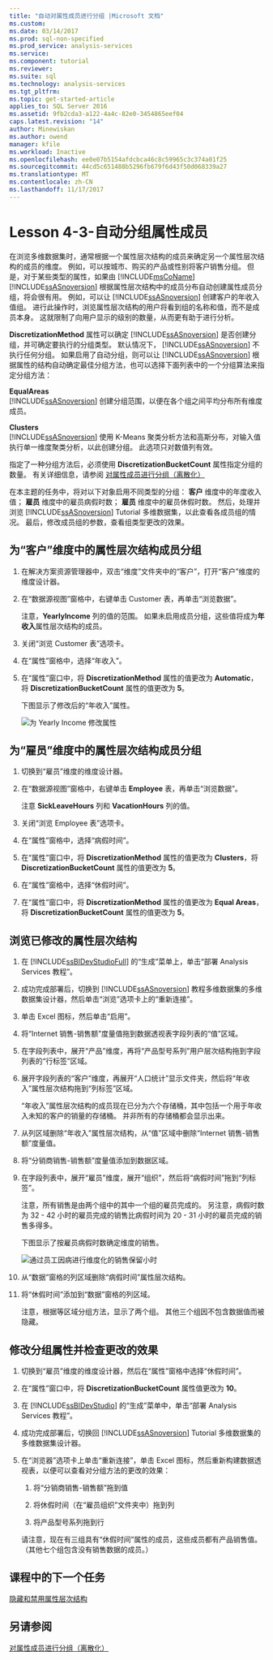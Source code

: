 ```yaml
---
title: "自动对属性成员进行分组 |Microsoft 文档"
ms.custom: 
ms.date: 03/14/2017
ms.prod: sql-non-specified
ms.prod_service: analysis-services
ms.service: 
ms.component: tutorial
ms.reviewer: 
ms.suite: sql
ms.technology: analysis-services
ms.tgt_pltfrm: 
ms.topic: get-started-article
applies_to: SQL Server 2016
ms.assetid: 9fb2cda3-a122-4a4c-82e0-3454865eef04
caps.latest.revision: "14"
author: Minewiskan
ms.author: owend
manager: kfile
ms.workload: Inactive
ms.openlocfilehash: ee0e07b5154afdcbca46c8c59965c3c374a01f25
ms.sourcegitcommit: 44cd5c651488b5296fb679f6d43f50d068339a27
ms.translationtype: MT
ms.contentlocale: zh-CN
ms.lasthandoff: 11/17/2017
---
```

# <a name="lesson-4-3---automatically-grouping-attribute-members"></a>Lesson 4-3-自动分组属性成员
在浏览多维数据集时，通常根据一个属性层次结构的成员来确定另一个属性层次结构的成员的维度。 例如，可以按城市、购买的产品或性别将客户销售分组。 但是，对于某些类型的属性，如果由 [!INCLUDE[msCoName](../includes/msconame-md.md)] [!INCLUDE[ssASnoversion](../includes/ssasnoversion-md.md)] 根据属性层次结构中的成员分布自动创建属性成员分组，将会很有用。 例如，可以让 [!INCLUDE[ssASnoversion](../includes/ssasnoversion-md.md)] 创建客户的年收入值组。 进行此操作时，浏览属性层次结构的用户将看到组的名称和值，而不是成员本身。 这就限制了向用户显示的级别的数量，从而更有助于进行分析。  
  
**DiscretizationMethod** 属性可以确定 [!INCLUDE[ssASnoversion](../includes/ssasnoversion-md.md)] 是否创建分组，并可确定要执行的分组类型。 默认情况下， [!INCLUDE[ssASnoversion](../includes/ssasnoversion-md.md)] 不执行任何分组。 如果启用了自动分组，则可以让 [!INCLUDE[ssASnoversion](../includes/ssasnoversion-md.md)] 根据属性的结构自动确定最佳分组方法，也可以选择下面列表中的一个分组算法来指定分组方法：  
  
**EqualAreas**  
[!INCLUDE[ssASnoversion](../includes/ssasnoversion-md.md)] 创建分组范围，以便在各个组之间平均分布所有维度成员。  
  
**Clusters**  
[!INCLUDE[ssASnoversion](../includes/ssasnoversion-md.md)] 使用 K-Means 聚类分析方法和高斯分布，对输入值执行单一维度聚类分析，以此创建分组。 此选项只对数值列有效。  
  
指定了一种分组方法后，必须使用 **DiscretizationBucketCount** 属性指定分组的数量。 有关详细信息，请参阅 [对属性成员进行分组（离散化）](../analysis-services/multidimensional-models/attribute-properties-group-attribute-members.md)  
  
在本主题的任务中，将对以下对象启用不同类型的分组： **客户** 维度中的年度收入值； **雇员** 维度中的雇员病假时数； **雇员** 维度中的雇员休假时数。 然后，处理并浏览 [!INCLUDE[ssASnoversion](../includes/ssasnoversion-md.md)] Tutorial 多维数据集，以此查看各成员组的情况。 最后，修改成员组的参数，查看组类型更改的效果。  
  
## <a name="grouping-attribute-hierarchy-members-in-the-customer-dimension"></a>为“客户”维度中的属性层次结构成员分组  
  
1.  在解决方案资源管理器中，双击“维度”文件夹中的“客户”，打开“客户”维度的维度设计器。  
  
2.  在“数据源视图”窗格中，右键单击 Customer 表，再单击“浏览数据”。  
  
    注意，**YearlyIncome** 列的值的范围。 如果未启用成员分组，这些值将成为**年收入**属性层次结构的成员。  
  
3.  关闭“浏览 Customer 表”选项卡。  
  
4.  在“属性”窗格中，选择“年收入”。  
  
5.  在“属性”窗口中，将 **DiscretizationMethod** 属性的值更改为 **Automatic**，将 **DiscretizationBucketCount** 属性的值更改为 **5**。  
  
    下图显示了修改后的“年收入”属性。  
  
    ![为 Yearly Income 修改属性](../analysis-services/media/l4-discretizationmethod-1.gif "为 Yearly Income 修改属性")  
  
## <a name="grouping-attribute-hierarchy-members-in-the-employee-dimension"></a>为“雇员”维度中的属性层次结构成员分组  
  
1.  切换到“雇员”维度的维度设计器。  
  
2.  在“数据源视图”窗格中，右键单击 **Employee** 表，再单击“浏览数据”。  
  
    注意 **SickLeaveHours** 列和 **VacationHours** 列的值。  
  
3.  关闭“浏览 Employee 表”选项卡。  
  
4.  在“属性”窗格中，选择“病假时间”。  
  
5.  在“属性”窗口中，将 **DiscretizationMethod** 属性的值更改为 **Clusters**，将 **DiscretizationBucketCount** 属性的值更改为 **5**。  
  
6.  在“属性”窗格中，选择“休假时间”。  
  
7.  在“属性”窗口中，将 **DiscretizationMethod** 属性的值更改为 **Equal Areas**，将 **DiscretizationBucketCount** 属性的值更改为 **5**。  
  
## <a name="browsing-the-modified-attribute-hierarchies"></a>浏览已修改的属性层次结构  
  
1.  在 [!INCLUDE[ssBIDevStudioFull](../includes/ssbidevstudiofull-md.md)] 的“生成”菜单上，单击“部署 Analysis Services 教程”。  
  
2.  成功完成部署后，切换到 [!INCLUDE[ssASnoversion](../includes/ssasnoversion-md.md)] 教程多维数据集的多维数据集设计器，然后单击“浏览”选项卡上的“重新连接”。  
  
3.  单击 Excel 图标，然后单击“启用”。  
  
4.  将“Internet 销售-销售额”度量值拖到数据透视表字段列表的“值”区域。  
  
5.  在字段列表中，展开“产品”维度，再将“产品型号系列”用户层次结构拖到字段列表的“行标签”区域。  
  
6.  展开字段列表的“客户”维度，再展开“人口统计”显示文件夹，然后将“年收入”属性层次结构拖到“列标签”区域。  
  
    “年收入”属性层次结构的成员现在已分为六个存储桶，其中包括一个用于年收入未知的客户的销量的存储桶。 并非所有的存储桶都会显示出来。  
  
7.  从列区域删除“年收入”属性层次结构，从“值”区域中删除“Internet 销售-销售额”度量值。  
  
8.  将“分销商销售-销售额”度量值添加到数据区域。  
  
9. 在字段列表中，展开“雇员”维度，展开“组织”，然后将“病假时间”拖到“列标签”。  
  
    注意，所有销售是由两个组中的其中一个组的雇员完成的。 另注意，病假时数为 32 - 42 小时的雇员完成的销售比病假时间为 20 - 31 小时的雇员完成的销售多得多。  
  
    下图显示了按雇员病假时数确定维度的销售。  
  
    ![通过员工因病进行维度化的销售保留小时](../analysis-services/media/l4-discretizationmethod-2.gif "销售员工因病的标注保留小时数")  
  
10. 从“数据”窗格的列区域删除“病假时间”属性层次结构。  
  
11. 将“休假时间”添加到“数据”窗格的列区域。  
  
    注意，根据等区域分组方法，显示了两个组。 其他三个组因不包含数据值而被隐藏。  
  
## <a name="modifying-grouping-properties-and-reviewing-the-effect-of-the-changes"></a>修改分组属性并检查更改的效果  
  
1.  切换到“雇员”维度的维度设计器，然后在“属性”窗格中选择“休假时间”。  
  
2.  在“属性”窗口中，将 **DiscretizationBucketCount** 属性值更改为 **10**。  
  
3.  在 [!INCLUDE[ssBIDevStudio](../includes/ssbidevstudio-md.md)] 的“生成”菜单中，单击“部署 Analysis Services 教程”。  
  
4.  成功完成部署后，切换回 [!INCLUDE[ssASnoversion](../includes/ssasnoversion-md.md)] Tutorial 多维数据集的多维数据集设计器。  
  
5.  在“浏览器”选项卡上单击“重新连接”，单击 Excel 图标，然后重新构建数据透视表，以便可以查看对分组方法的更改的效果：  
  
    1.  将“分销商销售-销售额”拖到值  
  
    2.  将休假时间（在“雇员组织”文件夹中）拖到列  
  
    3.  将产品型号系列拖到行  
  
    请注意，现在有三组具有“休假时间”属性的成员，这些成员都有产品销售值。 （其他七个组包含没有销售数据的成员。）  
  
## <a name="next-task-in-lesson"></a>课程中的下一个任务  
[隐藏和禁用属性层次结构](../analysis-services/lesson-4-4-hiding-and-disabling-attribute-hierarchies.md)  
  
## <a name="see-also"></a>另请参阅  
[对属性成员进行分组（离散化）](../analysis-services/multidimensional-models/attribute-properties-group-attribute-members.md)  
  
  
  
